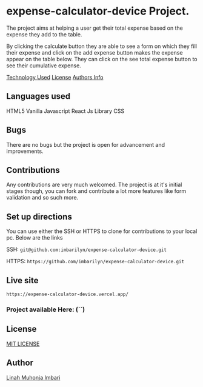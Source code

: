 # expense-calculator-device Project.

The project aims at helping a user get their total expense based on the expense they add to the table.

By clicking the calculate button they are able to see a form on which they fill their expense and click on the add expense button makes the expense appear on the table below. They can click on the see total expense button to see their cumulative expense.

[Technology Used](#languagess)
[License](#license)
[Authors Info](#author)


## Languages used

HTML5
Vanilla Javascript 
React Js Library
CSS

## Bugs

There are no bugs but the project is open for advancement and improvements.

## Contributions
Any contributions are very much welcomed. The project is at it's initial stages though, you can fork and contribute a lot more features like form validation and so such more.


## Set up directions

You can use either the SSH or HTTPS to clone for contributions to your local pc. Below are the links

SSH: `git@github.com:imbarilyn/expense-calculator-device.git`

HTTPS: `https://github.com/imbarilyn/expense-calculator-device.git`

## Live site
`https://expense-calculator-device.vercel.app/`

### Project available Here: (``)


## License
[MIT LICENSE](License)


## Author 
[Linah Muhonja Imbari](https://github.com/imbarily)


